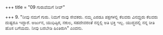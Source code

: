 +++
title = "09 ಗುರುವೆಮಗೆ ನೀವ್"

+++
9. "ನೀವು ನಮಗೆ ಗುರು. ನಿಮಗೆ ನಾವು ಸೇವಕರು. ನಮ್ಮ ಎರಡೂ ಪಕ್ಷಗಳಲ್ಲಿ ಕೆಲವರು ವಿನಮ್ರರು ಕೆಲವರು ದುಷ್ಟರೂ ಇದ್ದಾರೆ. ಅರ್ಜುನ, ಯುಧಿಷ್ಠಿರ, ನಕುಲ, ಸಹದೇವರಂತೆ ನನ್ನಲ್ಲಿ ಅತಿ ಭಕ್ತಿ ಇಲ್ಲ. ಯುದ್ಧದಲ್ಲಿ ನನ್ನ ರೀತಿ ಹೊಸ ಬಗೆಯದು. ನೀವು ಬರಬೇಡಿ ಹಿಂತಿರುಗಿ" ಎಂದನು.